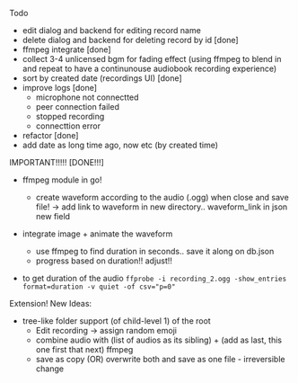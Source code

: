 Todo

- edit dialog and backend for editing record name
- delete dialog and backend for deleting record by id [done]
- ffmpeg integrate [done]
- collect 3-4 unlicensed bgm for fading effect (using ffmpeg to blend in and repeat to have a continunouse audiobook recording experience)
- sort by created date (recordings UI) [done]
- improve logs [done]
  - microphone not connectted
  - peer connection failed
  - stopped recording
  - connecttion error
- refactor [done]
- add date as long time ago, now etc (by created time)

IMPORTANT!!!!! [DONE!!!]

- ffmpeg module in go!

  - create waveform according to the audio (.ogg) when close and save file! -> add link to waveform in new directory.. waveform_link in json new field

- integrate image + animate the waveform
  - use ffmpeg to find duration in seconds.. save it along on db.json
  - progress based on duration!! adjust!!
- to get duration of the audio `ffprobe -i recording_2.ogg -show_entries format=duration -v quiet -of csv="p=0"`

Extension!
New Ideas:

- tree-like folder support (of child-level 1) of the root
  - Edit recording -> assign random emoji
  - combine audio with (list of audios as its sibling) + (add as last, this one first that next) ffmpeg
  - save as copy (OR) overwrite both and save as one file - irreversible change
